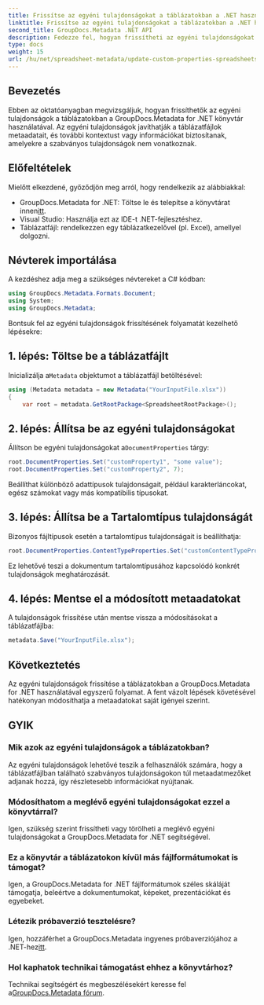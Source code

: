 ```yaml
---
title: Frissítse az egyéni tulajdonságokat a táblázatokban a .NET használatával
linktitle: Frissítse az egyéni tulajdonságokat a táblázatokban a .NET használatával
second_title: GroupDocs.Metadata .NET API
description: Fedezze fel, hogyan frissítheti az egyéni tulajdonságokat a táblázatokban a GroupDocs.Metadata for .NET használatával. Ez az oktatóanyag hatékonyan fejleszti metaadatkezelési készségeit.
type: docs
weight: 15
url: /hu/net/spreadsheet-metadata/update-custom-properties-spreadsheets/
---
```

## Bevezetés
Ebben az oktatóanyagban megvizsgáljuk, hogyan frissíthetők az egyéni tulajdonságok a táblázatokban a GroupDocs.Metadata for .NET könyvtár használatával. Az egyéni tulajdonságok javíthatják a táblázatfájlok metaadatait, és további kontextust vagy információkat biztosítanak, amelyekre a szabványos tulajdonságok nem vonatkoznak.
## Előfeltételek
Mielőtt elkezdené, győződjön meg arról, hogy rendelkezik az alábbiakkal:
- GroupDocs.Metadata for .NET: Töltse le és telepítse a könyvtárat innen[itt](https://releases.groupdocs.com/metadata/net/).
- Visual Studio: Használja ezt az IDE-t .NET-fejlesztéshez.
- Táblázatfájl: rendelkezzen egy táblázatkezelővel (pl. Excel), amellyel dolgozni.

## Névterek importálása
A kezdéshez adja meg a szükséges névtereket a C# kódban:
```csharp
using GroupDocs.Metadata.Formats.Document;
using System;
using GroupDocs.Metadata;
```

Bontsuk fel az egyéni tulajdonságok frissítésének folyamatát kezelhető lépésekre:
## 1. lépés: Töltse be a táblázatfájlt
 Inicializálja a`Metadata` objektumot a táblázatfájl betöltésével:
```csharp
using (Metadata metadata = new Metadata("YourInputFile.xlsx"))
{
    var root = metadata.GetRootPackage<SpreadsheetRootPackage>();
```
## 2. lépés: Állítsa be az egyéni tulajdonságokat
 Állítson be egyéni tulajdonságokat a`DocumentProperties` tárgy:
```csharp
root.DocumentProperties.Set("customProperty1", "some value");
root.DocumentProperties.Set("customProperty2", 7);
```
Beállíthat különböző adattípusok tulajdonságait, például karakterláncokat, egész számokat vagy más kompatibilis típusokat.
## 3. lépés: Állítsa be a Tartalomtípus tulajdonságát
Bizonyos fájltípusok esetén a tartalomtípus tulajdonságait is beállíthatja:
```csharp
root.DocumentProperties.ContentTypeProperties.Set("customContentTypeProperty", "custom value");
```
Ez lehetővé teszi a dokumentum tartalomtípusához kapcsolódó konkrét tulajdonságok meghatározását.
## 4. lépés: Mentse el a módosított metaadatokat
A tulajdonságok frissítése után mentse vissza a módosításokat a táblázatfájlba:
```csharp
metadata.Save("YourInputFile.xlsx");
```

## Következtetés
Az egyéni tulajdonságok frissítése a táblázatokban a GroupDocs.Metadata for .NET használatával egyszerű folyamat. A fent vázolt lépések követésével hatékonyan módosíthatja a metaadatokat saját igényei szerint.

## GYIK
### Mik azok az egyéni tulajdonságok a táblázatokban?
Az egyéni tulajdonságok lehetővé teszik a felhasználók számára, hogy a táblázatfájlban található szabványos tulajdonságokon túl metaadatmezőket adjanak hozzá, így részletesebb információkat nyújtanak.
### Módosíthatom a meglévő egyéni tulajdonságokat ezzel a könyvtárral?
Igen, szükség szerint frissítheti vagy törölheti a meglévő egyéni tulajdonságokat a GroupDocs.Metadata for .NET segítségével.
### Ez a könyvtár a táblázatokon kívül más fájlformátumokat is támogat?
Igen, a GroupDocs.Metadata for .NET fájlformátumok széles skáláját támogatja, beleértve a dokumentumokat, képeket, prezentációkat és egyebeket.
### Létezik próbaverzió tesztelésre?
 Igen, hozzáférhet a GroupDocs.Metadata ingyenes próbaverziójához a .NET-hez[itt](https://releases.groupdocs.com/).
### Hol kaphatok technikai támogatást ehhez a könyvtárhoz?
 Technikai segítségért és megbeszélésekért keresse fel a[GroupDocs.Metadata fórum](https://forum.groupdocs.com/c/metadata/14).